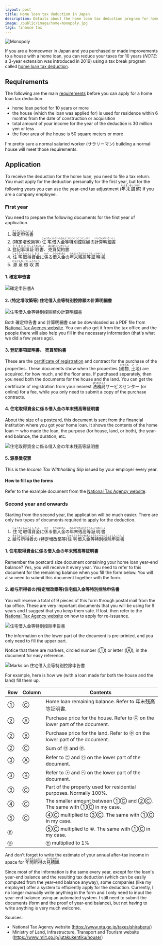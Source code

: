 ```yaml
---
layout: post
title: Home loan tax deduction in Japan
description: Details about the home loan tax deduction program for homeowners in Japan.
image: /public/image/home-monopoly.jpg
tags: finance tax
---
```




![Monopoly](/public/image/home-monopoly.jpg)

If you are a homeowner in Japan and you purchased or made improvements to a house with a home loan, you can reduce your taxes for 10 years  (*NOTE*: a 3-year extension was introduced in 2019)  using a tax break program called [home loan tax deduction](https://www.mlit.go.jp/jutakukentiku/house/jutakukentiku_house_tk2_000017.html).

## Requirements

The following are the main [requirements](https://www.nta.go.jp/taxes/shiraberu/taxanswer/shotoku/1213.htm) before you can apply for a home loan tax deduction.

- home loan period for 10 years or more
- the house (which the loan was applied for) is used for residence within 6 months from the date of construction or acquisition
- total amount of your income for the year of the deduction is 30 million yen or less
- the floor area of the house is 50 square meters or more

I'm pretty sure a normal salaried worker (サラリーマン) building a normal house will meet those requirements.

## Application

To receive the deduction for the home loan, you need to file a tax return. You must apply for the deduction personally for the first year, but for the following years you can use the year-end tax adjustment (<ruby><rb>年末調整</rb><rp>(</rp><rt>ねんまつちょうせい</rt><rp>)</rp></ruby>) if you are a company employee.

### First year

You need to prepare the following documents for the first year of application.

1. <ruby><rb>確定申告書</rb><rp>(</rp><rt>かくていしんこくしょ</rt><rp>)</ruby>
2. (特定増改築等) <ruby><rb>住宅</rb><rp>(</rp><rt>じゅうたく</rt><rp>)</rp></ruby><ruby><rb>借入金</rb><rp>(</rp><rt>かりいれきん</rt><rp>)</rp></ruby><ruby><rb>等</rb><rp>(</rp><rt>とう</rt><rp>)</rp></ruby><ruby><rb>特別</rb><rp>(</rp><rt>とくべつ</rt><rp>)</rp></ruby><ruby><rb>控除額</rb><rp>(</rp><rt>こうじょがく</rt><rp>)</rp></ruby>の<ruby><rb>計算</rb><rp>(</rp><rt>けいさん</rt><rp>)</rp></ruby><ruby><rb>明細書</rb><rp>(</rp><rt>めいさいしょ</rt><rp>)</rp></ruby>
3. <ruby><rb>登記</rb><rp>(</rp><rt>とうき</rt><rp>)</rp></ruby><ruby><rb>事項</rb><rp>(</rp><rt>じこう</rt><rp>)</rp></ruby><ruby><rb>証明書</rb><rp>(</rp><rt>しょうめいしょ</rt><rp>)</rp></ruby>、<ruby><rb>売買契約書</rb><rp>(</rp><rt>ばいばいけいやくしょ</rt><rp>)</rp></ruby>
4. <ruby><rb>住宅</rb><rp>(</rp><rt>じゅうたく</rt><rp>)</rp></ruby><ruby><rb>取得</rb><rp>(</rp><rt>しゅとく</rt><rp>)</rp></ruby><ruby><rb>資金</rb><rp>(</rp><rt>しきん</rt><rp>)</rp></ruby>に<ruby><rb>係</rb><rp>(</rp><rt>かか</rt><rp>)</rp></ruby>る<ruby><rb>借入金</rb><rp>(</rp><rt>かりいれきん</rt><rp>)</rp></ruby>の<ruby><rb>年末</rb><rp>(</rp><rt>ねんまつ</rt><rp>)</rp></ruby><ruby><rb>残高</rb><rp>(</rp><rt>ざんだか</rt><rp>)</rp></ruby><ruby><rb>等</rb><rp>(</rp><rt>とう</rt><rp>)</rp></ruby><ruby><rb>証明書</rb><rp>(</rp><rt>しょうめいしょ</rt><rp>)</rp></ruby>
5. <ruby><rb>源泉徴収票</rb><rp>(</rp><rt>げんせんちょうしゅうひょう</rt><rp>)</rp></ruby>

#### 1. 確定申告書

![確定申告書A ](/public/image/home-loan-shinkokushoA.png)

#### 2. (特定増改築等) 住宅借入金等特別控除額の計算明細書

![住宅借入金等特別控除額の計算明細書](/public/image/home-loan-keisanshoumeisho.png)

Both 確定申告書 and 計算明細書 can be downloaded as a PDF file from [National Tax Agency website](https://www.nta.go.jp/taxes/shiraberu/shinkoku/yoshiki/01/shinkokusho/02.htm). You can also get it from the tax office and the people there will also help you fill in the necessary information (that's what we did a few years ago).

#### 3. 登記事項証明書、 売買契約書

These are the [certificate of registration](https://ja.wikipedia.org/wiki/登記事項証明書) and contract for the purchase of the properties. These documents show when the properties (<ruby><rb>建物</rb><rp>(</rp><rt>たてもの</rt><rp>)</rp></ruby>, <ruby><rb>土地</rb><rp>(</rp><rt>とち</rt><rp>)</rp></ruby>) are acquired, for how much, and the floor area. If purchased separately, then you need both the documents for the house and the land. 
You can get the certificate of registration from your nearest <ruby><rb>法務局</rb><rp>(</rp><rt>ほうむきょく</rt><rp>)</rp></ruby>サービスセンター (or online) for a fee, while you only need to submit a copy of the purchase contracts.

#### 4. 住宅取得資金に係る借入金の年末残高等証明書

About the size of a postcard, this document is sent from the financial institution where you got your home loan. It shows the contents of the home loan ー who made the loan, the purpose (for house, land, or both), the year-end balance, the duration, etc.

![住宅取得資金に係る借入金の年末残高等証明書](/public/image/home-loan-balance.png)

#### 5. 源泉徴収票

This is the *Income Tax Withholding Slip* issued by your employer every year.

#### How to fill up the forms

Refer to the example document from the [National Tax Agency website](https://www.nta.go.jp/taxes/shiraberu/shinkoku/tebiki/2018/pdf/006.pdf).

### Second year and onwards

Starting from the second year, the application will be much easier. There are only two types of documents required to apply for the deduction.

1. <ruby><rb>住宅</rb><rp>(</rp><rt>じゅうたく</rt><rp>)</rp></ruby><ruby><rb>取得</rb><rp>(</rp><rt>しゅとく</rt><rp>)</rp></ruby><ruby><rb>資金</rb><rp>(</rp><rt>しきん</rt><rp>)</rp></ruby>に<ruby><rb>係</rb><rp>(</rp><rt>かか</rt><rp>)</rp></ruby>る<ruby><rb>借入金</rb><rp>(</rp><rt>かりいれきん</rt><rp>)</rp></ruby>の<ruby><rb>年末</rb><rp>(</rp><rt>ねんまつ</rt><rp>)</rp></ruby><ruby><rb>残高</rb><rp>(</rp><rt>ざんだか</rt><rp>)</rp></ruby><ruby><rb>等</rb><rp>(</rp><rt>とう</rt><rp>)</rp></ruby><ruby><rb>証明書</rb><rp>(</rp><rt>しょうめいしょ</rt><rp>)</rp></ruby>
2. <ruby><rb>給与所得者</rb><rp>(</rp><rt>きゅうよしょとくしゃ</rt><rp>)</rp></ruby>の (特定増改築等)<ruby><rb>住宅</rb><rp>(</rp><rt>じゅうたく</rt><rp>)</rp></ruby><ruby><rb>借入金</rb><rp>(</rp><rt>かりいれきん</rt><rp>)</rp></ruby><ruby><rb>等</rb><rp>(</rp><rt>とう</rt><rp>)</rp></ruby><ruby><rb>特別</rb><rp>(</rp><rt>とくべつ</rt><rp>)</rp></ruby><ruby><rb>控除</rb><rp>(</rp><rt>こうじょ</rt><rp>)</rp></ruby><ruby><rb>申告書</rb><rp>(</rp><rt>しんこくしょ</rt><rp>)</rp></ruby>

#### 1. 住宅取得資金に係る借入金の年末残高等証明書

Remember the postcard size document containing your home loan year-end balance? Yes, you will receive it every year. You need to refer to this document for the remaining balance when you fill the form below. You will also need to submit this document together with the form.

#### 2. 給与所得者の(特定増改築等)住宅借入金等特別控除申告書

You will receive a total of 9 pieces of this form through postal mail from the tax office. These are very important documents that you will be using for 9 years and I suggest that you keep them safe. If lost, then refer to the [National Tax Agency website](https://www.nta.go.jp/taxes/tetsuzuki/shinsei/annai/shinkoku/annai/36.htm) on how to apply for re-issuance.

![住宅借入金等特別控除申告書](/public/image/home-loan-tokubetsukoujo-shinkokusho.png)

The information on the lower part of the document is pre-printed, and you only need to fill the upper part.

Notice that there are markers, circled number (①) or letter (Ⓐ), in the document for easy reference.

![Marks on 住宅借入金等特別控除申告書](/public/image/home-loan-shinkokusho_marks.png)

For example, here is how we (with a loan made for both the house and the land) fill them up.

| Row  | Column | Contents                                                     |
| ---- | ------ | ------------------------------------------------------------ |
| ①    | Ⓒ      | Home loan remaining balance. Refer to 年末残高等証明書.      |
| ②    | Ⓐ      | Purchase price for the house. Refer to ㋺ on the lower part of the document. |
| ②    | Ⓑ      | Purchase price for the land. Refer to ㋭ on the lower part of the document. |
| ②    | Ⓒ      | Sum of ㋺ and ㋭.                                            |
| ③    | Ⓐ      | Refer to ㋥ and ㋩ on the lower part of the document.        |
| ③    | Ⓑ      | Refer to ㋣ and ㋬ on the lower part of the document.        |
| ③    | Ⓒ      | Part of the property used for residential purposes. Normally 100%. |
| ④    | Ⓒ      | The smaller amount between ①Ⓒ and ②Ⓒ. The same with ①Ⓒ in my case. |
| ⑤    | Ⓒ      | ④Ⓒ multiplied to ③Ⓒ. The same with ①Ⓒ in my case.            |
| ⑪    |        | ⑤Ⓒ multiplied to ⑩. The same with ①Ⓒ in my case.             |
| ⑭    |        | ⑪ multiplied to 1%                                           |

And don't forget to write the estimate of your annual after-tax income in space for <ruby><rb>年間</rb><rp>(</rp><rt>ねんかん</rt><rp>)</rp></ruby><ruby><rb>所得</rb><rp>(</rp><rt>しょとく</rt><rp>)</rp></ruby>の<ruby><rb>見積</rb><rp>(</rp><rt>みつもり</rt><rp>)</rp></ruby><ruby><rb>額</rb><rp>(</rp><rt>がく</rt><rp>)</rp></ruby>.

Since most of the information is the same every year, except for the loan's year-end balance and the resulting tax deduction (which can be easily computed from the year-end balance anyway), some companies  (like my employer) offer a system to efficiently apply for the deduction. Currently, I no longer manually write anything in the form and I only need to input the year-end balance using an automated system. I still need to submit the documents (form and the proof of year-end balance), but not having to write anything is very much welcome.

Sources:

- National Tax Agency website (https://www.nta.go.jp/taxes/shiraberu/)
- Ministry of Land, Infrastructure, Transport and Tourism website (https://www.mlit.go.jp/jutakukentiku/house/)
